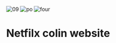 ![09](https://user-images.githubusercontent.com/110189253/184955470-9a031dda-5e3a-4b1a-9e35-596df797b889.PNG)
![po](https://user-images.githubusercontent.com/110189253/184954969-eb73d737-378d-4308-a751-64b8fcff1d4d.PNG)
![four](https://user-images.githubusercontent.com/110189253/184946396-37cbe431-4cf6-4378-b784-63e187979608.PNG)
# Netfilx colin website


